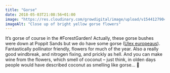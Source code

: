 ```yaml
---
title: "Gorse"
date: 2018-05-03T21:08:56+01:00
image: "https://res.cloudinary.com/growdigital/image/upload/v1544127904/gorse-41826726632.jpg"
imageAlt: "Close up of bright yellow gorse flowers"
---
```


It’s gorse of course in the #ForestGarden! Actually, these gorse bushes were down at Poppit Sands but we do have some gorse ([Ulex europeaus](https://www.pfaf.org/user/Plant.aspx?LatinName=Ulex+europaeus)). Fantastically pollinator friendly, flowers for much of the year. Also a really good windbreak, and nitrogen fixing, and prickly as hell. And you can make wine from the flowers, which smell of coconut – just think, in olden days people would have described coconut as smelling like gorse… 🤔
